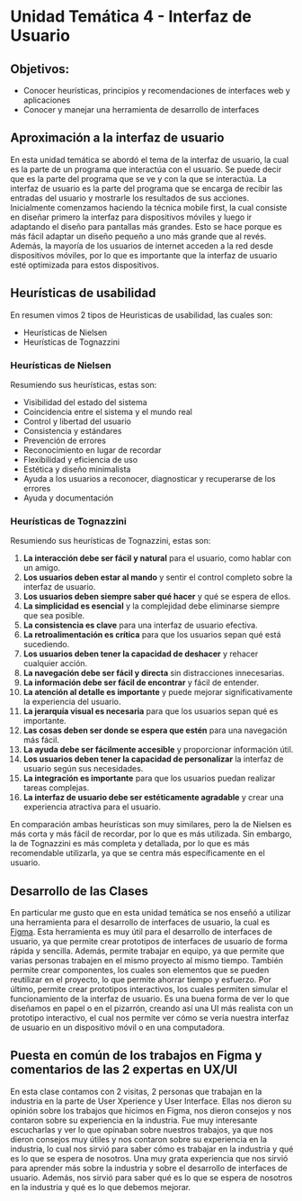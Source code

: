 # Unidad Temática 4 - Interfaz de Usuario

## Objetivos:

* Conocer heurísticas, principios y recomendaciones de interfaces web y aplicaciones
* Conocer y manejar una herramienta de desarrollo de interfaces

## Aproximación a la interfaz de usuario

En esta unidad temática se abordó el tema de la interfaz de usuario, la cual es la parte de un programa que interactúa con el usuario. Se puede decir que es la parte del programa que se ve y con la que se interactúa. La interfaz de usuario es la parte del programa que se encarga de recibir las entradas del usuario y mostrarle los resultados de sus acciones.
Inicialmente comenzamos haciendo la técnica mobile first, la cual consiste en diseñar primero la interfaz para dispositivos móviles y luego ir adaptando el diseño para pantallas más grandes. Esto se hace porque es más fácil adaptar un diseño pequeño a uno más grande que al revés. Además, la mayoría de los usuarios de internet acceden a la red desde dispositivos móviles, por lo que es importante que la interfaz de usuario esté optimizada para estos dispositivos.

## Heurísticas de usabilidad

En resumen vimos 2 tipos de Heuristicas de usabilidad, las cuales son:
* Heurísticas de Nielsen
* Heurísticas de Tognazzini

### Heurísticas de Nielsen

Resumiendo sus heurísticas, estas son:
* Visibilidad del estado del sistema
* Coincidencia entre el sistema y el mundo real
* Control y libertad del usuario
* Consistencia y estándares
* Prevención de errores
* Reconocimiento en lugar de recordar
* Flexibilidad y eficiencia de uso
* Estética y diseño minimalista
* Ayuda a los usuarios a reconocer, diagnosticar y recuperarse de los errores
* Ayuda y documentación

### Heurísticas de Tognazzini

Resumiendo sus heurísticas de Tognazzini, estas son:
1. **La interacción debe ser fácil y natural** para el usuario, como hablar con un amigo.
2. **Los usuarios deben estar al mando** y sentir el control completo sobre la interfaz de usuario.
3. **Los usuarios deben siempre saber qué hacer** y qué se espera de ellos.
4. **La simplicidad es esencial** y la complejidad debe eliminarse siempre que sea posible.
5. **La consistencia es clave** para una interfaz de usuario efectiva.
6. **La retroalimentación es crítica** para que los usuarios sepan qué está sucediendo.
7. **Los usuarios deben tener la capacidad de deshacer** y rehacer cualquier acción.
8. **La navegación debe ser fácil y directa** sin distracciones innecesarias.
9. **La información debe ser fácil de encontrar** y fácil de entender.
10. **La atención al detalle es importante** y puede mejorar significativamente la experiencia del usuario.
11. **La jerarquía visual es necesaria** para que los usuarios sepan qué es importante.
12. **Las cosas deben ser donde se espera que estén** para una navegación más fácil.
13. **La ayuda debe ser fácilmente accesible** y proporcionar información útil.
14. **Los usuarios deben tener la capacidad de personalizar** la interfaz de usuario según sus necesidades.
15. **La integración es importante** para que los usuarios puedan realizar tareas complejas.
16. **La interfaz de usuario debe ser estéticamente agradable** y crear una experiencia atractiva para el usuario.

En comparación ambas heurísticas son muy similares, pero la de Nielsen es más corta y más fácil de recordar, por lo que es más utilizada. Sin embargo, la de Tognazzini es más completa y detallada, por lo que es más recomendable utilizarla, ya que se centra más específicamente en el usuario.

## Desarrollo de las Clases

En particular me gusto que en esta unidad temática se nos enseñó a utilizar una herramienta para el desarrollo de interfaces de usuario, la cual es [Figma](https://www.figma.com/). Esta herramienta es muy útil para el desarrollo de interfaces de usuario, ya que permite crear prototipos de interfaces de usuario de forma rápida y sencilla. Además, permite trabajar en equipo, ya que permite que varias personas trabajen en el mismo proyecto al mismo tiempo. También permite crear componentes, los cuales son elementos que se pueden reutilizar en el proyecto, lo que permite ahorrar tiempo y esfuerzo. Por último, permite crear prototipos interactivos, los cuales permiten simular el funcionamiento de la interfaz de usuario.
Es una buena forma de ver lo que diseñamos en papel o en el pizarrón, creando así una UI más realista con un prototipo interactivo, el cual nos permite ver cómo se vería nuestra interfaz de usuario en un dispositivo móvil o en una computadora.

## Puesta en común de los trabajos en Figma y comentarios de las 2 expertas en UX/UI

En esta clase contamos con 2 visitas, 2 personas que trabajan en la industria en la parte de User Xperience y User Interface. Ellas nos dieron su opinión sobre los trabajos que hicimos en Figma, nos dieron consejos y nos contaron sobre su experiencia en la industria. Fue muy interesante escucharlas y ver lo que opinaban sobre nuestros trabajos, ya que nos dieron consejos muy útiles y nos contaron sobre su experiencia en la industria, lo cual nos sirvió para saber cómo es trabajar en la industria y qué es lo que se espera de nosotros.
Una muy grata experiencia que nos sirvió para aprender más sobre la industria y sobre el desarrollo de interfaces de usuario. Además, nos sirvió para saber qué es lo que se espera de nosotros en la industria y qué es lo que debemos mejorar. 